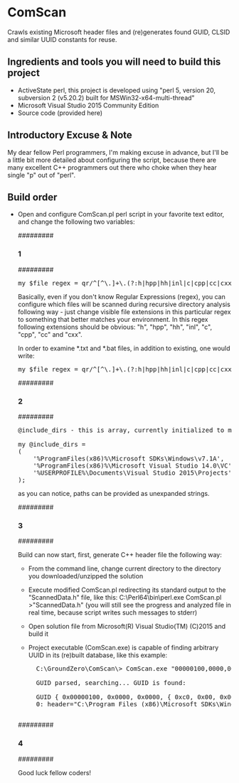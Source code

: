 # ComScan
Crawls existing Microsoft header files and (re)generates found GUID, CLSID and similar UUID constants for reuse.

Ingredients and tools you will need to build this project
---------------------------------------------------------
- ActiveState perl, this project is developed using "perl 5, version 20, subversion 2 (v5.20.2) built for MSWin32-x64-multi-thread"
- Microsoft Visual Studio 2015 Community Edition
- Source code (provided here)

Introductory Excuse & Note
--------------------------
My dear fellow Perl programmers, I'm making excuse in advance, but I'll be a little bit more detailed about configuring the script,
because there are many excellent C++ programmers out there who choke when they hear single "p" out of "perl".


Build order
-----------

- Open and configure ComScan.pl perl script in your favorite text editor, and change the following two variables:

  #########
  ### 1 ###
  #########

  <pre>my $file_regex = qr/^[^\.]+\.(?:h|hpp|hh|inl|c|cpp|cc|cxx)$/io;</pre>
  
  Basically, even if you don't know Regular Expressions (regex), you can configure which files will be scanned during
  recursive directory analysis following way - just change visible file extensions in this particular regex to something that
  better matches your environment. In this regex following extensions should be obvious:
  "h", "hpp", "hh", "inl", "c", "cpp", "cc" and "cxx".

  In order to examine *.txt and *.bat files, in addition to existing, one would write:

  <pre>my $file_regex = qr/^[^\.]+\.(?:h|hpp|hh|inl|c|cpp|cc|cxx|txt|bat)$/io;</pre>

  #########
  ### 2 ###
  #########

  <pre>
  @include_dirs - this is array, currently initialized to my environment as follows:
  
  my @include_dirs =
  (
	  '%ProgramFiles(x86)%\Microsoft SDKs\Windows\v7.1A',       ### Search inside official Windows SDK
	  '%ProgramFiles(x86)%\Microsoft Visual Studio 14.0\VC',    ### Search inside Visual C++ standard libraries
	  '%USERPROFILE%\Documents\Visual Studio 2015\Projects'     ### <== I just added Projects in My Documents default location as an example
  );
  </pre>

  as you can notice, paths can be provided as unexpanded strings.
  
  #########
  ### 3 ###
  #########

  Build can now start, first, generate C++ header file the following way:
  
  - From the command line, change current directory to the directory you downloaded/unzipped the solution
  
  - Execute modified ComScan.pl redirecting its standard output to the "ScannedData.h" file, like this:
      C:\Perl64\bin\perl.exe ComScan.pl >"ScannedData.h"
      (you will still see the progress and analyzed file in real time, because script writes such messages to stderr)
  
  - Open solution file from Microsoft(R) Visual Studio(TM) (C)2015 and build it
  
  - Project executable (ComScan.exe) is capable of finding arbitrary UUID in its (re)built database, like this example:
      <pre>
      C:\GroundZero\ComScan\> ComScan.exe "00000100,0000,0000,c0,00,00,00,00,00,00,46"

      GUID parsed, searching... GUID is found:

      GUID { 0x00000100, 0x0000, 0x0000, { 0xc0, 0x00, 0x00, 0x00, 0x00, 0x00, 0x00, 0x46 } }         //CRC32=0xb059332f
      0: header="C:\Program Files (x86)\Microsoft SDKs\Windows\v7.1A\Include\ObjIdl.h", macro="MIDL_INTERFACE", name="IEnumUnknown"
      </pre>

  #########
  ### 4 ###
  #########

  Good luck fellow coders!
  
